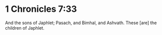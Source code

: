 # 1 Chronicles 7:33

And the sons of Japhlet; Pasach, and Bimhal, and Ashvath. These [are] the children of Japhlet.